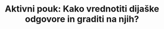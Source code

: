 ---
title: "Aktivni pouk: Kako vrednotiti dijaške odgovore in graditi na njih?"
nosilec: Danijela Kuveždić – Univerza JJS v Osjeku, Gorazd Planinšič - FMF UL
vrsta: delavnica
datum: 2023-04-01
neznan_tocni_dan: true
---